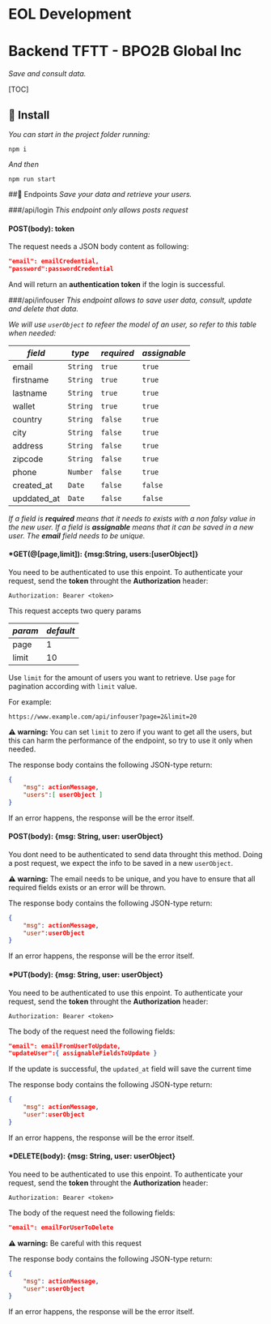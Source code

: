 # EOL Development
# Backend TFTT - BPO2B Global Inc
_Save and consult data._

[TOC]

## 🔧 Install

_You can start in the project folder running:_
```
npm i
```
_And then_
```
npm run start
```

##🔌 Endpoints
_Save your data and retrieve your users._

###/api/login
_This endpoint only allows posts request_
#### POST(body): token
The request needs a JSON body content as following:
   ```json
"email": emailCredential,
"password":passwordCredential
```
And will return an **authentication token** if the login is successful.

###/api/infouser
_This endpoint allows to save user data, consult, update and delete that data._

_We will use `userObject` to refeer the model of an user, so refer to this table when needed:_

| _field_  | _type_  | _required_  | _assignable_  |
| ------------ | ------------ | ------------ | ------------ |
| email  | `String`  | `true`  | `true`  |
| firstname  | `String`  | `true`  | `true`  |
| lastname  | `String`  | `true`  | `true`  |
| wallet  | `String`  | `true`  | `true`  |
| country  | `String`  | `false`  | `true`  |
| city  | `String`  | `false`  | `true`  |
| address  | `String`  | `false`  | `true`  |
| zipcode  | `String`  | `false`  | `true`  |
| phone  | `Number`  | `false`  | `true`  |
| created_at  | `Date`  | `false`  | `false`  |
| upddated_at | `Date` | `false` | `false` |
_If a field is **required** means that it needs to exists with a non falsy value in the new user._
_If a field is **assignable** means that it can be saved in a new user._
_The **email** field needs to be unique._


#### *GET(@[page,limit]): {msg:String, users:[userObject]}
You need to be authenticated to use this enpoint. To authenticate your request, send the **token** throught the **Authorization** header:
```
Authorization: Bearer <token>
```
This request accepts two query params

| _param_  | _default_  |
| ------------ | ------------ |
| page  | 1  |
| limit  | 10  |

Use `limit` for the amount of users you want to retrieve.
Use `page` for pagination according with `limit` value.

For example:
```
https://www.example.com/api/infouser?page=2&limit=20
```
**⚠ warning:** You can set `limit` to zero if you want to get all the users, but this can harm the performance of the endpoint, so try to use it only when needed.

The response body contains the following JSON-type return:

```JSON
{
	"msg": actionMessage,
	"users":[ userObject ]
}
```
If an error happens, the response will be the error itself.

#### POST(body): {msg: String, user: userObject}
You dont need to be authenticated to send data throught this method. Doing a post request, we expect the info to be saved in a new `userObject`.

**⚠ warning:** The email needs to be unique, and you have to ensure that all required fields exists or an error will be thrown.

The response body contains the following JSON-type return:

```JSON
{
	"msg": actionMessage,
	"user":userObject
}
```
If an error happens, the response will be the error itself.

#### *PUT(body): {msg: String, user: userObject}
You need to be authenticated to use this enpoint. To authenticate your request, send the **token** throught the **Authorization** header:
```
Authorization: Bearer <token>
```
The body of the request need the following fields:
```json
"email": emailFromUserToUpdate,
"updateUser":{ assignableFieldsToUpdate }
```
If the update is successful, the `updated_at` field will save the current time

The response body contains the following JSON-type return:

```JSON
{
	"msg": actionMessage,
	"user":userObject
}
```
If an error happens, the response will be the error itself.

#### *DELETE(body): {msg: String, user: userObject}
You need to be authenticated to use this enpoint. To authenticate your request, send the **token** throught the **Authorization** header:
```
Authorization: Bearer <token>
```
The body of the request need the following fields:
```json
"email": emailForUserToDelete
```
**⚠ warning:** Be careful with this request

The response body contains the following JSON-type return:

```JSON
{
	"msg": actionMessage,
	"user":userObject
}
```
If an error happens, the response will be the error itself.